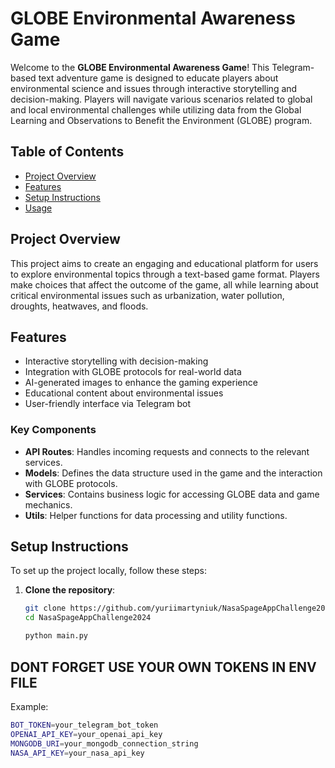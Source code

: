 # GLOBE Environmental Awareness Game

Welcome to the **GLOBE Environmental Awareness Game**! This Telegram-based text adventure game is designed to educate players about environmental science and issues through interactive storytelling and decision-making. Players will navigate various scenarios related to global and local environmental challenges while utilizing data from the Global Learning and Observations to Benefit the Environment (GLOBE) program.

## Table of Contents

- [Project Overview](#project-overview)
- [Features](#features)
- [Setup Instructions](#setup-instructions)
- [Usage](#usage)

## Project Overview

This project aims to create an engaging and educational platform for users to explore environmental topics through a text-based game format. Players make choices that affect the outcome of the game, all while learning about critical environmental issues such as urbanization, water pollution, droughts, heatwaves, and floods.

## Features

- Interactive storytelling with decision-making
- Integration with GLOBE protocols for real-world data
- AI-generated images to enhance the gaming experience
- Educational content about environmental issues
- User-friendly interface via Telegram bot

### Key Components

- **API Routes**: Handles incoming requests and connects to the relevant services.
- **Models**: Defines the data structure used in the game and the interaction with GLOBE protocols.
- **Services**: Contains business logic for accessing GLOBE data and game mechanics.
- **Utils**: Helper functions for data processing and utility functions.

## Setup Instructions

To set up the project locally, follow these steps:

1. **Clone the repository**:
   ```bash
   git clone https://github.com/yuriimartyniuk/NasaSpageAppChallenge2024.git
   cd NasaSpageAppChallenge2024

   python main.py
## DONT FORGET USE YOUR OWN TOKENS IN ENV FILE
Example:

```bash
BOT_TOKEN=your_telegram_bot_token
OPENAI_API_KEY=your_openai_api_key
MONGODB_URI=your_mongodb_connection_string
NASA_API_KEY=your_nasa_api_key

